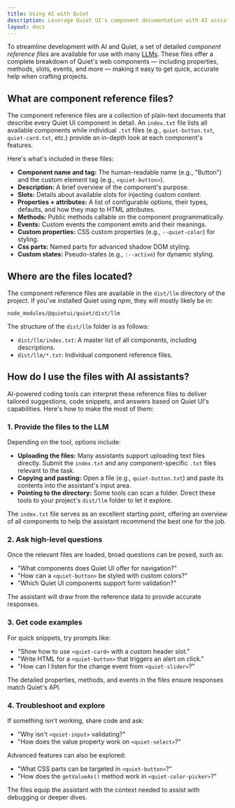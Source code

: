 ```yaml
---
title: Using AI with Quiet
description: Leverage Quiet UI's component documentation with AI assistants for smarter workflows.
layout: docs
---
```


To streamline development with AI and Quiet, a set of detailed _component reference files_ are available for use with many [LLMs](https://en.wikipedia.org/wiki/Large_language_model). These files offer a complete breakdown of Quiet's web components — including properties, methods, slots, events, and more — making it easy to get quick, accurate help when crafting projects.

## What are component reference files?

The component reference files are a collection of plain-text documents that describe every Quiet UI component in detail. An `index.txt` file lists all available components while individual `.txt` files (e.g., `quiet-button.txt`, `quiet-card.txt`, etc.) provide an in-depth look at each component's features.

Here's what's included in these files:

- **Component name and tag:** The human-readable name (e.g., "Button") and the custom element tag (e.g., `<quiet-button>`).
- **Description:** A brief overview of the component's purpose.
- **Slots:** Details about available slots for injecting custom content.
- **Properties + attributes:** A list of configurable options, their types, defaults, and how they map to HTML attributes.
- **Methods:** Public methods callable on the component programmatically.
- **Events:** Custom events the component emits and their meanings.
- **Custom properties:** CSS custom properties (e.g., `--quiet-color`) for styling.
- **Css parts:** Named parts for advanced shadow DOM styling.
- **Custom states:** Pseudo-states (e.g., `:--active`) for dynamic styling.

## Where are the files located?

The component reference files are available in the `dist/llm` directory of the project. If you've installed Quiet using npm, they will mostly likely be in:

```
node_modules/@quietui/quiet/dist/llm
```

The structure of the `dist/llm` folder is as follows:

- `dist/llm/index.txt`: A master list of all components, including descriptions.
- `dist/llm/*.txt`: Individual component reference files.

## How do I use the files with AI assistants?

AI-powered coding tools can interpret these reference files to deliver tailored suggestions, code snippets, and answers based on Quiet UI's capabilities. Here's how to make the most of them:

### 1. Provide the files to the LLM

Depending on the tool, options include:

- **Uploading the files:** Many assistants support uploading text files directly. Submit the `index.txt` and any component-specific `.txt` files relevant to the task.
- **Copying and pasting:** Open a file (e.g., `quiet-button.txt`) and paste its contents into the assistant's input area.
- **Pointing to the directory:** Some tools can scan a folder. Direct these tools to your project's `dist/llm` folder to let it explore.

The `index.txt` file serves as an excellent starting point, offering an overview of all components to help the assistant recommend the best one for the job.

### 2. Ask high-level questions

Once the relevant files are loaded, broad questions can be posed, such as:

- "What components does Quiet UI offer for navigation?"
- "How can a `<quiet-button>` be styled with custom colors?"
- "Which Quiet UI components support form validation?"

The assistant will draw from the reference data to provide accurate responses.

### 3. Get code examples

For quick snippets, try prompts like:

- "Show how to use `<quiet-card>` with a custom header slot."
- "Write HTML for a `<quiet-button>` that triggers an alert on click."
- "How can I listen for the change event from `<quiet-slider>`?"

The detailed properties, methods, and events in the files ensure responses match Quiet's API.

### 4. Troubleshoot and explore

If something isn't working, share code and ask:

- "Why isn't `<quiet-input>` validating?"
- "How does the value property work on `<quiet-select>`?"

Advanced features can also be explored:

- "What CSS parts can be targeted in `<quiet-button>`?"
- "How does the `getValueAs()` method work in `<quiet-color-picker>`?"

The files equip the assistant with the context needed to assist with debugging or deeper dives.

